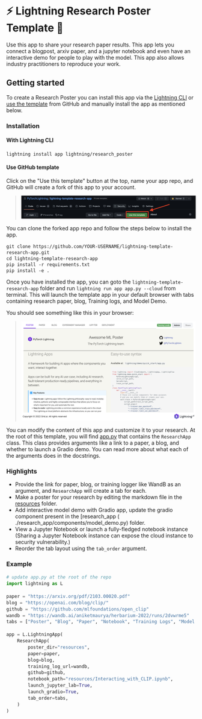 # ⚡️ Lightning Research Poster Template 🔬

Use this app to share your research paper results. This app lets you connect a blogpost, arxiv paper, and a jupyter
notebook and even have an interactive demo for people to play with the model. This app also allows industry
practitioners to reproduce your work.

## Getting started

To create a Research Poster you can install this app via the [Lightning CLI](https://lightning.ai/lightning-docs/) or
[use the template](https://docs.github.com/en/articles/creating-a-repository-from-a-template) from GitHub and
manually install the app as mentioned below.

### Installation

#### With Lightning CLI

`lightning install app lightning/research_poster`

#### Use GitHub template

Click on the "Use this template" button at the top, name your app repo, and GitHub will create a fork of this app to
your account.

> ![use-template.png](./assets/use-template.png)

You can clone the forked app repo and follow the steps below to install the app.

```
git clone https://github.com/YOUR-USERNAME/lightning-template-research-app.git
cd lightning-template-research-app
pip install -r requirements.txt
pip install -e .
```

Once you have installed the app, you can goto the `lightning-template-research-app` folder and
run `lightning run app app.py --cloud` from terminal.
This will launch the template app in your default browser with tabs containing research paper, blog, Training
logs, and Model Demo.

You should see something like this in your browser:

> ![image](./assets/demo.png)

You can modify the content of this app and customize it to your research.
At the root of this template, you will find [app.py](./app.py) that contains the `ResearchApp` class. This class
provides arguments like a link to a paper, a blog, and whether to launch a Gradio demo. You can read more about what
each of the arguments does in the docstrings.

### Highlights

- Provide the link for paper, blog, or training logger like WandB as an argument, and `ResearchApp` will create a tab
  for each.
- Make a poster for your research by editing the markdown file in the [resources](./resources/poster.md) folder.
- Add interactive model demo with Gradio app, update the gradio component present in the \[research_app (
  ./research_app/components/model_demo.py) folder.
- View a Jupyter Notebook or launch a fully-fledged notebook instance (Sharing a Jupyter Notebook instance can expose
  the cloud instance to security vulnerability.)
- Reorder the tab layout using the `tab_order` argument.

### Example

```python
# update app.py at the root of the repo
import lightning as L

paper = "https://arxiv.org/pdf/2103.00020.pdf"
blog = "https://openai.com/blog/clip/"
github = "https://github.com/mlfoundations/open_clip"
wandb = "https://wandb.ai/aniketmaurya/herbarium-2022/runs/2dvwrme5"
tabs = ["Poster", "Blog", "Paper", "Notebook", "Training Logs", "Model Demo"]

app = L.LightningApp(
    ResearchApp(
        poster_dir="resources",
        paper=paper,
        blog=blog,
        training_log_url=wandb,
        github=github,
        notebook_path="resources/Interacting_with_CLIP.ipynb",
        launch_jupyter_lab=True,
        launch_gradio=True,
        tab_order=tabs,
    )
)
```
